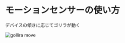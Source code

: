 # モーションセンサーの使い方
デバイスの傾きに応じてゴリラが動く  
  
  
![gollira move](https://user-images.githubusercontent.com/40331166/51993451-3b794680-24f2-11e9-934b-273b696dc575.gif)

